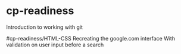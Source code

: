 # cp-readiness
Introduction to working with git

#cp-readiness/HTML-CSS
Recreating the google.com interface 
With validation on user input before a search
